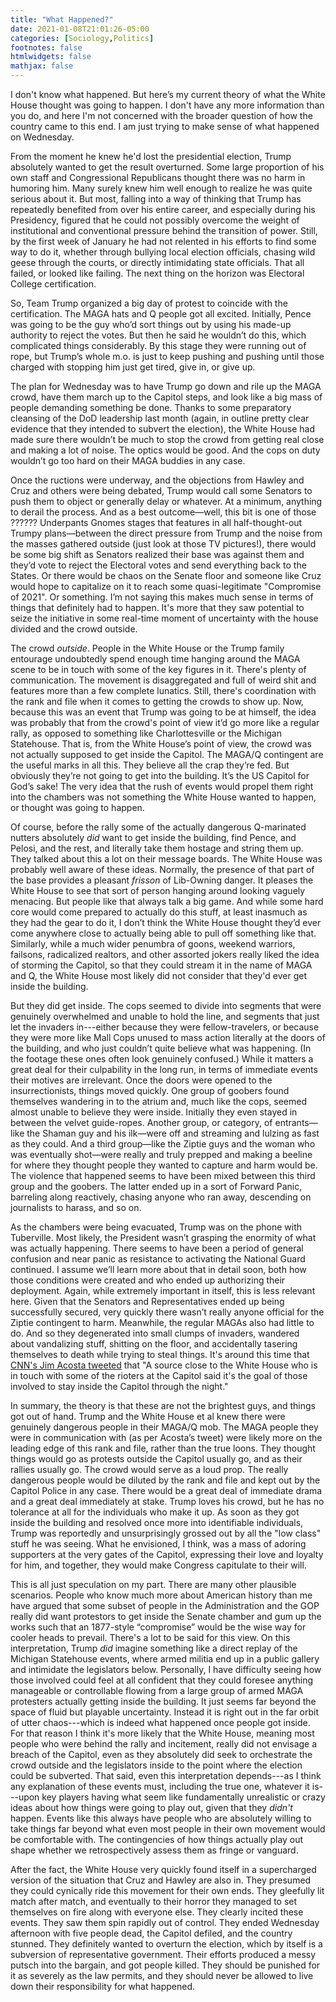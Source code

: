 ```yaml
---
title: "What Happened?"
date: 2021-01-08T21:01:26-05:00
categories: [Sociology,Politics]
footnotes: false
htmlwidgets: false
mathjax: false
---
```



I don't know what happened. But here’s my current theory of what the White House thought was going to happen. I don't have any more information than you do, and here I'm not concerned with the broader question of how the country came to this end. I am just trying to make sense of what happened on Wednesday. 

From the moment he knew he'd lost the presidential election, Trump absolutely wanted to get the result overturned. Some large proportion of his own staff and Congressional Republicans thought there was no harm in humoring him. Many surely knew him well enough to realize he was quite serious about it. But most, falling into a way of thinking that Trump has repeatedly benefited from over his entire career, and especially during his Presidency, figured that he could not possibly overcome the weight of institutional and conventional pressure behind the transition of power. Still, by the first week of January he had not relented in his efforts to find some way to do it, whether through bullying local election officials, chasing wild geese through the courts, or directly intimidating state officials. That all failed, or looked like failing. The next thing on the horizon was Electoral College certification.


So, Team Trump organized a big day of protest to coincide with the certification. The MAGA hats and Q people got all excited. Initially, Pence was going to be the guy who’d sort things out by using his made-up authority to reject the votes. But then he said he wouldn’t do this, which complicated things considerably. By this stage they were running out of rope, but Trump’s whole m.o. is just to keep pushing and pushing until those charged with stopping him just get tired, give in, or give up. 

The plan for Wednesday was to have Trump go down and rile up the MAGA crowd, have them march up to the Capitol steps, and look like a big mass of people demanding something be done. Thanks to some preparatory cleansing of the DoD leadership last month (again, in outline pretty clear evidence that they intended to subvert the election), the White House had made sure there wouldn’t be much to stop the crowd from getting real close and making a lot of noise. The optics would be good. And the cops on duty wouldn’t go too hard on their MAGA buddies in any case.

Once the ructions were underway, and the objections from Hawley and Cruz and others were being debated, Trump would call some Senators to push them to object or generally delay or whatever. At a minimum, anything to derail the process. And as a best outcome—well, this bit is one of those ?????? Underpants Gnomes stages that features in all half-thought-out Trumpy plans—between the direct pressure from Trump and the noise from the masses gathered outside (just look at those TV pictures!), there would be some big shift as Senators realized their base was against them and they’d vote to reject the Electoral votes and send everything back to the States. Or there would be chaos on the Senate floor and someone like Cruz would hope to capitalize on it to reach some quasi-legitimate "Compromise of 2021". Or something. I’m not saying this makes much sense in terms of things that definitely had to happen. It's more that they saw potential to seize the initiative in some real-time moment of uncertainty with the house divided and the crowd outside.

The crowd _outside_. People in the White House or the Trump family entourage undoubtedly spend enough time hanging around the MAGA scene to be in touch with some of the key figures in it. There's plenty of communication. The movement is disaggregated and full of weird shit and features more than a few complete lunatics. Still, there's coordination with the rank and file when it comes to getting the crowds to show up. Now, because this was an event that Trump was going to be at himself, the idea was probably that from the crowd's point of view it’d go more like a regular rally, as opposed to something like Charlottesville or the Michigan Statehouse. That is, from the White House’s point of view, the crowd was not actually supposed to get inside the Capitol. The MAGA/Q contingent are the useful marks in all this. They believe all the crap they’re fed. But obviously they’re not going to get into the building. It’s the US Capitol for God’s sake! The very idea that the rush of events would propel them right into the chambers was not something the White House wanted to happen, or thought was going to happen.

Of course, before the rally some of the actually dangerous Q-marinated nutters absolutely _did_ want to get inside the building, find Pence, and Pelosi, and the rest, and literally take them hostage and string them up. They talked about this a lot on their message boards. The White House was probably well aware of these ideas. Normally, the presence of that part of the base provides a pleasant _frisson_ of Lib-Owning danger. It pleases the White House to see that sort of person hanging around looking vaguely menacing. But people like that always talk a big game. And while some hard core would come prepared to actually do this stuff, at least inasmuch as they had the gear to do it, I don’t think the White House thought they’d ever come anywhere close to actually being able to pull off something like that. Similarly, while a much wider penumbra of goons, weekend warriors, failsons, radicalized realtors, and other assorted jokers really liked the idea of storming the Capitol, so that they could stream it in the name of MAGA and Q, the White House most likely did not consider that they'd ever get inside the building.

But they did get inside. The cops seemed to divide into segments that were genuinely overwhelmed and unable to hold the line, and segments that just let the invaders in---either because they were fellow-travelers, or because they were more like Mall Cops unused to mass action literally at the doors of the building, and who just couldn’t quite believe what was happening. (In the footage these ones often look genuinely confused.) While it matters a great deal for their culpability in the long run, in terms of immediate events their motives are irrelevant. Once the doors were opened to the insurrectionists, things moved quickly. One group of goobers found themselves wandering in to the atrium and, much like the cops, seemed almost unable to believe they were inside. Initially they even stayed in between the velvet guide-ropes. Another group, or category, of entrants—like the Shaman guy and his ilk—were off and streaming and lulzing as fast as they could. And a third group—like the Ziptie guys and the woman who was eventually shot—were really and truly prepped and making a beeline for where they thought people they wanted to capture and harm would be. The violence that happened seems to have been mixed between this third group and the goobers. The latter ended up in a sort of Forward Panic, barreling along reactively, chasing anyone who ran away, descending on journalists to harass, and so on.

As the chambers were being evacuated, Trump was on the phone with Tuberville. Most likely, the President wasn’t grasping the enormity of what was actually happening. There seems to have been a period of general confusion and near panic as resistance to activating the National Guard continued. I assume we’ll learn more about that in detail soon, both how those conditions were created and who ended up authorizing their deployment. Again, while extremely important in itself, this is less relevant here. Given that the Senators and Representatives ended up being successfully secured, very quickly there wasn’t really anyone official for the Ziptie contingent to harm. Meanwhile, the regular MAGAs also had little to do. And so they degenerated into small clumps of invaders, wandered about vandalizing stuff, shitting on the floor, and accidentally tasering themselves to death while trying to steal things. It's around this time that [CNN's Jim Acosta tweeted](https://twitter.com/Acosta/status/1346927966144655362) that "A source close to the White House who is in touch with some of the rioters at the Capitol said it's the goal of those involved to stay inside the Capitol through the night." 

In summary, the theory is that these are not the brightest guys, and things got out of hand. Trump and the White House et al knew there were genuinely dangerous people in their MAGA/Q mob. The MAGA people they were in communication with (as per Acosta’s tweet) were likely more on the leading edge of this rank and file, rather than the true loons. They thought things would go as protests outside the Capitol usually go, and as their rallies usually go. The crowd would serve as a loud prop. The really dangerous people would be diluted by the rank and file and kept out by the Capitol Police in any case. There would be a great deal of immediate drama and a great deal immediately at stake. Trump loves his crowd, but he has no tolerance at all for the individuals who make it up. As soon as they got inside the building and resolved once more into identifiable individuals, Trump was reportedly and unsurprisingly grossed out by all the "low class" stuff he was seeing. What he envisioned, I think, was a mass of adoring supporters at the very gates of the Capitol, expressing their love and loyalty for him, and together, they would make Congress capitulate to their will. 

This is all just speculation on my part. There are many other plausible scenarios. People who know much more about American history than me have argued that some subset of people in the Administration and the GOP really did want protestors to get inside the Senate chamber and gum up the works such that an 1877-style “compromise” would be the wise way for cooler heads to prevail. There's a lot to be said for this view. On this interpretation, Trump _did_ imagine something like a direct replay of the Michigan Statehouse events, where armed militia end up in a public gallery and intimidate the legislators below. Personally, I have difficulty seeing how those involved could feel at all confident that they could foresee anything manageable or controllable flowing from a large group of armed MAGA protesters actually getting inside the building. It just seems far beyond the space of fluid but playable uncertainty. Instead it is right out in the far orbit of utter chaos---which is indeed what happened once people got inside. For that reason I think it's more likely that the White House, meaning most people who were behind the rally and incitement, really did not envisage a breach of the Capitol, even as they absolutely did seek to orchestrate the crowd outside and the legislators inside to the point where the election could be subverted. That said, even this interpretation depends---as I think any explanation of these events must, including the true one, whatever it is---upon key players having what seem like fundamentally unrealistic or crazy ideas about how things were going to play out, given that they _didn't_ happen. Events like this always have people who are absolutely willing to take things far beyond what even most people in their own movement would be comfortable with. The contingencies of how things actually play out shape whether we retrospectively assess them as fringe or vanguard.

After the fact, the White House very quickly found itself in a supercharged version of the situation that Cruz and Hawley are also in. They presumed they could cynically ride this movement for their own ends. They gleefully lit match after match, and eventually to their horror they managed to set themselves on fire along with everyone else. They clearly incited these events. They saw them spin rapidly out of control. They ended Wednesday afternoon with five people dead, the Capitol defiled, and the country stunned. They definitely wanted to overturn the election, which by itself is a subversion of representative government. Their efforts produced a messy putsch into the bargain, and got people killed. They should be punished for it as severely as the law permits, and they should never be allowed to live down their responsibility for what happened.
